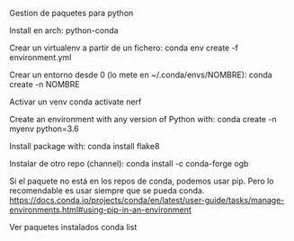 Gestion de paquetes para python

Install en arch:
python-conda

Crear un virtualenv a partir de un fichero:
conda env create -f environment.yml

Crear un entorno desde 0 (lo mete en ~/.conda/envs/NOMBRE):
conda create -n NOMBRE

Activar un venv
conda activate nerf


Create an environment with any version of Python with:
conda create -n myenv python=3.6

Install package with:
conda install flake8

Instalar de otro repo (channel):
conda install -c conda-forge ogb

Si el paquete no está en los repos de conda, podemos usar pip. Pero lo recomendable es usar siempre que se pueda conda.
https://docs.conda.io/projects/conda/en/latest/user-guide/tasks/manage-environments.html#using-pip-in-an-environment

Ver paquetes instalados
conda list
